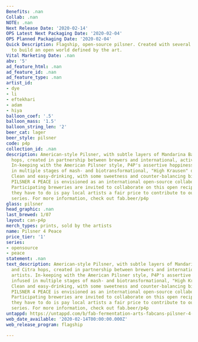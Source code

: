 ```yaml
---
Benefits: .nan
Collab: .nan
NOTE: .nan
Next Release Date: '2020-02-14'
OPS Latest Next Packaging Date: '2020-02-04'
OPS Planned Packaging Date: '2020-02-04'
Quick Description: Flagship, open-source pilsner. Created with several startup artists
  to build an open world defined by the art.
Vital Marketing Date: .nan
abv: '5'
ad_feature_html: .nan
ad_feature_id: .nan
ad_feature_type: .nan
artist_id:
- dye
- li
- eftekhari
- adam
- hiya
balloon_coef: '.5'
balloon_mass: '1.5'
balloon_string_len: '2'
beer_cat: lager
beer_style: pilsner
code: p4p
collection_id: .nan
description: American-style Pilsner, with subtle layers of Mandarina Bavaria and Citra
  hops, created in partnership between brewers and international, activist artists.
  In-keeping with the American Pilsner style, P4P's assertive hoppiness is infused
  in multiple stages of mash- and biotransformational, "High Krausen" dry-hopping.
  Clean and easy-drinking, with some sweetness and counter-balancing bitterness, the
  PILSNER 4 PEACE is envisioned as an international open-source collaboration beer.
  Participating breweries are invited to collaborate on this open recipe, and all
  they have to do is pay local artists a fair price to contribute to our global art
  series. For more information, check out fab.beer/p4p
glass: pilsner
head_graphic: .nan
last_brewed: 1/07
layout: can-p4p
merch_types: prints, sold by the artists
name: Pilsner 4 Peace
price_tier: '1'
series:
- opensource
- peace
statement: .nan
text_description: American-style Pilsner, with subtle layers of Mandarina Bavaria
  and Citra hops, created in partnership between brewers and international, activist
  artists. In-keeping with the American Pilsner style, P4P's assertive hoppiness is
  infused in multiple stages of mash- and biotransformational, "High Krausen" dry-hopping.
  Clean and easy-drinking, with some sweetness and counter-balancing bitterness, the
  PILSNER 4 PEACE is envisioned as an international open-source collaboration beer.
  Participating breweries are invited to collaborate on this open recipe, and all
  they have to do is pay local artists a fair price to contribute to our global art
  series. For more information, check out fab.beer/p4p
untappd: https://untappd.com/b/fab-fermentation-arts-fabcans-pilsner-4-peace-p4p/3657979
web_date_available: '2020-02-14T00:00:00.000Z'
web_release_program: flagship

---
```

